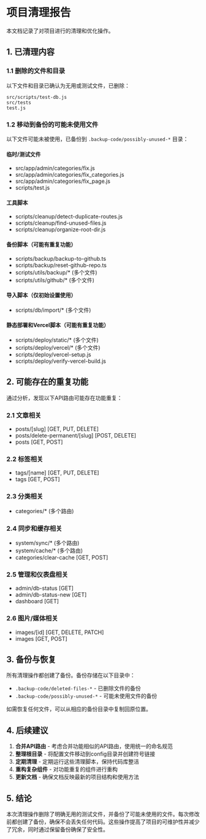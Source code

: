 # 项目清理报告

本文档记录了对项目进行的清理和优化操作。

## 1. 已清理内容

### 1.1 删除的文件和目录

以下文件和目录已确认为无用或测试文件，已删除：

```
src/scripts/test-db.js
src/tests
test.js
```

### 1.2 移动到备份的可能未使用文件

以下文件可能未被使用，已备份到 `.backup-code/possibly-unused-*` 目录：

#### 临时/测试文件
- src/app/admin/categories/fix.js
- src/app/admin/categories/fix_categories.js
- src/app/admin/categories/fix_page.js
- scripts/test.js

#### 工具脚本
- scripts/cleanup/detect-duplicate-routes.js
- scripts/cleanup/find-unused-files.js
- scripts/cleanup/organize-root-dir.js

#### 备份脚本（可能有重复功能）
- scripts/backup/backup-to-github.ts
- scripts/backup/reset-github-repo.ts
- scripts/utils/backup/* (多个文件)
- scripts/utils/github/* (多个文件)

#### 导入脚本（仅初始设置使用）
- scripts/db/import/* (多个文件)

#### 静态部署和Vercel脚本（可能有重复功能）
- scripts/deploy/static/* (多个文件)
- scripts/deploy/vercel/* (多个文件)
- scripts/deploy/vercel-setup.js
- scripts/deploy/verify-vercel-build.js

## 2. 可能存在的重复功能

通过分析，发现以下API路由可能存在功能重复：

### 2.1 文章相关
- posts/[slug] [GET, PUT, DELETE]
- posts/delete-permanent/[slug] [POST, DELETE]
- posts [GET, POST]

### 2.2 标签相关
- tags/[name] [GET, PUT, DELETE]
- tags [GET, POST]

### 2.3 分类相关
- categories/* (多个路由)

### 2.4 同步和缓存相关
- system/sync/* (多个路由)
- system/cache/* (多个路由)
- categories/clear-cache [GET, POST]

### 2.5 管理和仪表盘相关
- admin/db-status [GET]
- admin/db-status-new [GET]
- dashboard [GET]

### 2.6 图片/媒体相关
- images/[id] [GET, DELETE, PATCH]
- images [GET, POST]

## 3. 备份与恢复

所有清理操作都创建了备份。备份存储在以下目录中：

- `.backup-code/deleted-files-*` - 已删除文件的备份
- `.backup-code/possibly-unused-*` - 可能未使用文件的备份

如需恢复任何文件，可以从相应的备份目录中复制回原位置。

## 4. 后续建议

1. **合并API路由** - 考虑合并功能相似的API路由，使用统一的命名规范
2. **整理根目录** - 将配置文件移动到config目录并创建符号链接
3. **定期清理** - 定期运行这些清理脚本，保持代码库整洁
4. **重构复杂组件** - 对功能重复的组件进行重构
5. **更新文档** - 确保文档反映最新的项目结构和使用方法

## 5. 结论

本次清理操作删除了明确无用的测试文件，并备份了可能未使用的文件。每次修改前都创建了备份，确保不会丢失任何代码。这些操作提高了项目的可维护性并减少了冗余，同时通过保留备份确保了安全性。 